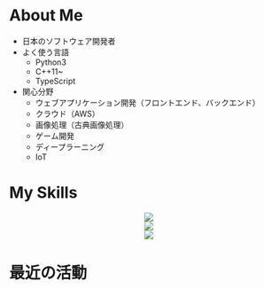 # About Me
- 日本のソフトウェア開発者
- よく使う言語
    - Python3
    - C++11~
    - TypeScript
- 関心分野
    - ウェブアプリケーション開発（フロントエンド、バックエンド）
    - クラウド（AWS）
    - 画像処理（古典画像処理）
    - ゲーム開発
    - ディープラーニング
    - IoT

# My Skills
<p align="center">
  <a href="https://skillicons.dev">
    <img src="https://skillicons.dev/icons?i=python,cpp,typescript" />
    <br />
    <img src="https://skillicons.dev/icons?i=opencv,pytorch,fastapi,qt,ros,react" />
    <br />
    <img src="https://skillicons.dev/icons?i=aws,vim,git,ubuntu,visualstudio,docker,raspberrypi,markdown,cmake,arduino" />
  </a>
</p>

# 最近の活動
<p align="left"> 
<!-- [![Top Langs](https://github-readme-stats.vercel.app/api/top-langs/?username=ksato-dev`)](https://github.com/ksato-dev/github-readme-stats) -->
<!--   <img alt="Top Langs" height="150px" src="https://github-readme-stats-rho-ivory-65.vercel.app/api/top-langs/?username=ksato-dev&layout=compact&show_icons=true&theme=onedark" /> -->
<!--   <img alt="Top Langs" height="150px" src="https://github-readme-stats.vercel.app/api/top-langs/?username=ksato-dev&layout=compact&show_icons=true&theme=onedark&count_private=true" /> -->

  <!--  <img alt="Top Langs" height="150px" src="https://github-readme-stats-rho-ivory-65.vercel.app/api/top-langs/?username=ksato-dev&layout=compact&show_icons=true&theme=onedark" /> -->
<!--   <img alt="github stats" height="150px" src="https://github-readme-stats-rho-ivory-65.vercel.app/api?username=ksato-dev&theme=onedark&show_icons=true" /> -->

  <!--  <img alt="github stats" height="150px" src="https://github-readme-stats-rho-ivory-65.vercel.app/api?username=ksato-dev&theme=onedark&show_icons=true" />-->
</p>
